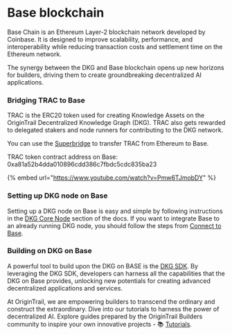 # Base blockchain

Base Chain is an Ethereum Layer-2 blockchain network developed by Coinbase. It is designed to improve scalability, performance, and interoperability while reducing transaction costs and settlement time on the Ethereum network.&#x20;

The synergy between the DKG and Base blockchain opens up new horizons for builders, driving them to create groundbreaking decentralized AI applications.

### Bridging TRAC to Base

TRAC is the ERC20 token used for creating Knowledge Assets on the OriginTrail Decentralized Knowledge Graph (DKG). TRAC also gets rewarded to delegated stakers and node runners for contributing to the DKG network.

You can use the [Superbridge](https://superbridge.app/base) to transfer TRAC from Ethereum to Base.

TRAC token contract address on Base: 0xa81a52b4dda010896cdd386c7fbdc5cdc835ba23

{% embed url="https://www.youtube.com/watch?v=Pmw6TJmobDY" %}

### Setting up DKG node on Base

Setting up a DKG node on Base is easy and simple by following instructions in the [DKG Core Node](../../build-with-dkg/dkg-core-node/) section of the docs. If you want to integrate Base to an already running DKG node, you should follow the steps from [Connect to Base](connect-to-base.md).

### Building on DKG on Base

A powerful tool to build upon the DKG on BASE is the [DKG SDK](../../build-with-dkg/chatdkg-builder-toolkit/dkg-sdk/). By leveraging the DKG SDK, developers can harness all the capabilities that the DKG on Base provides, unlocking new potentials for creating advanced decentralized applications and services.

At OriginTrail, we are empowering builders to transcend the ordinary and construct the extraordinary. Dive into our tutorials to harness the power of decentralized AI. Explore guides prepared by the OriginTrail Builders community to inspire your own innovative projects - 📚 [Tutorials](../../useful-resources/tutorials.md).
